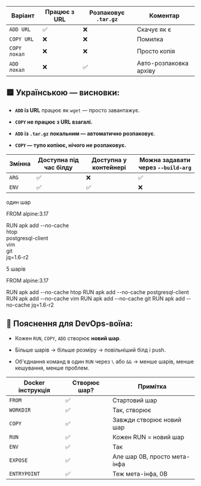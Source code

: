 
| Варіант      | Працює з URL | Розпаковує `.tar.gz` | Коментар               |
| ------------ | ------------ | -------------------- | ---------------------- |
| `ADD URL`    | ✅            | ❌                    | Скачує як є            |
| `COPY URL`   | ❌            | ❌                    | Помилка                |
| `COPY локал` | ❌            | ❌                    | Просто копія           |
| `ADD локал`  | ❌            | ✅                    | Авто-розпаковка архіву |
## 🟦 Українською — висновки:

- **`ADD` із URL** працює як `wget` — просто завантажує.
    
- **`COPY` не працює з URL взагалі.**
    
- **`ADD` із `.tar.gz` локальним — автоматично розпаковує**.
    
- **`COPY` — тупо копіює, нічого не розпаковує.**


| Змінна | Доступна під час білду | Доступна у контейнері | Можна задавати через `--build-arg` |
| ------ | ---------------------- | --------------------- | ---------------------------------- |
| `ARG`  | ✅                      | ❌                     | ✅                                  |
| `ENV`  | ✅                      | ✅                     | ❌                                  |

один шар

FROM alpine:3.17

RUN apk add --no-cache \
    htop \
    postgresql-client \
    vim \
    git \
    jq=1.6-r2


5 шарів

FROM alpine:3.17

RUN apk add --no-cache htop
RUN apk add --no-cache postgresql-client
RUN apk add --no-cache vim
RUN apk add --no-cache git
RUN apk add --no-cache jq=1.6-r2


## 🧠 Пояснення для DevOps-воїна:

- Кожен `RUN`, `COPY`, `ADD` створює **новий шар**.
    
- Більше шарів → більше розміру → повільніший білд і push.
    
- Об'єднання команд в один `RUN` через `\` або `&&` → менше шарів, менше кешування, менше проблем.

|Docker інструкція|Створює шар?|Примітка|
|---|---|---|
|`FROM`|✅|Стартовий шар|
|`WORKDIR`|✅|Так, створює|
|`COPY`|✅|Завжди створює новий шар|
|`RUN`|✅|Кожен RUN = новий шар|
|`ENV`|✅|Так|
|`EXPOSE`|✅|Але шар 0B, просто мета-інфа|
|`ENTRYPOINT`|✅|Теж мета-інфа, 0B|

